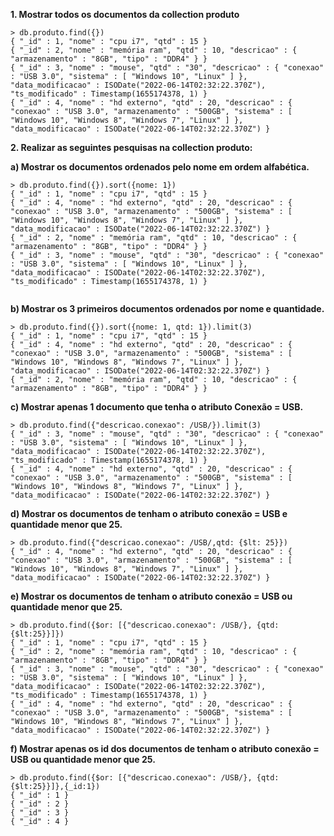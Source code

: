 **1. Mostrar todos os documentos da collection produto**
```
> db.produto.find({})
{ "_id" : 1, "nome" : "cpu i7", "qtd" : 15 }
{ "_id" : 2, "nome" : "memória ram", "qtd" : 10, "descricao" : { "armazenamento" : "8GB", "tipo" : "DDR4" } }
{ "_id" : 3, "nome" : "mouse", "qtd" : "30", "descricao" : { "conexao" : "USB 3.0", "sistema" : [ "Windows 10", "Linux" ] }, "data_modificacao" : ISODate("2022-06-14T02:32:22.370Z"), "ts_modificado" : Timestamp(1655174378, 1) }
{ "_id" : 4, "nome" : "hd externo", "qtd" : 20, "descricao" : { "conexao" : "USB 3.0", "armazenamento" : "500GB", "sistema" : [ "Windows 10", "Windows 8", "Windows 7", "Linux" ] }, "data_modificacao" : ISODate("2022-06-14T02:32:22.370Z") }

```
**2. Realizar as seguintes pesquisas na collection produto:**

**a) Mostrar os documentos ordenados pelo nome em ordem alfabética.**

```
> db.produto.find({}).sort({nome: 1})
{ "_id" : 1, "nome" : "cpu i7", "qtd" : 15 }
{ "_id" : 4, "nome" : "hd externo", "qtd" : 20, "descricao" : { "conexao" : "USB 3.0", "armazenamento" : "500GB", "sistema" : [ "Windows 10", "Windows 8", "Windows 7", "Linux" ] }, "data_modificacao" : ISODate("2022-06-14T02:32:22.370Z") }
{ "_id" : 2, "nome" : "memória ram", "qtd" : 10, "descricao" : { "armazenamento" : "8GB", "tipo" : "DDR4" } }
{ "_id" : 3, "nome" : "mouse", "qtd" : "30", "descricao" : { "conexao" : "USB 3.0", "sistema" : [ "Windows 10", "Linux" ] }, "data_modificacao" : ISODate("2022-06-14T02:32:22.370Z"), "ts_modificado" : Timestamp(1655174378, 1) }
 
```

**b) Mostrar os 3 primeiros documentos ordenados por nome e quantidade.**

```
> db.produto.find({}).sort({nome: 1, qtd: 1}).limit(3)
{ "_id" : 1, "nome" : "cpu i7", "qtd" : 15 }
{ "_id" : 4, "nome" : "hd externo", "qtd" : 20, "descricao" : { "conexao" : "USB 3.0", "armazenamento" : "500GB", "sistema" : [ "Windows 10", "Windows 8", "Windows 7", "Linux" ] }, "data_modificacao" : ISODate("2022-06-14T02:32:22.370Z") }
{ "_id" : 2, "nome" : "memória ram", "qtd" : 10, "descricao" : { "armazenamento" : "8GB", "tipo" : "DDR4" } }

```

**c) Mostrar apenas 1 documento que tenha o atributo Conexão = USB.**

```
> db.produto.find({"descricao.conexao": /USB/}).limit(3)
{ "_id" : 3, "nome" : "mouse", "qtd" : "30", "descricao" : { "conexao" : "USB 3.0", "sistema" : [ "Windows 10", "Linux" ] }, "data_modificacao" : ISODate("2022-06-14T02:32:22.370Z"), "ts_modificado" : Timestamp(1655174378, 1) }
{ "_id" : 4, "nome" : "hd externo", "qtd" : 20, "descricao" : { "conexao" : "USB 3.0", "armazenamento" : "500GB", "sistema" : [ "Windows 10", "Windows 8", "Windows 7", "Linux" ] }, "data_modificacao" : ISODate("2022-06-14T02:32:22.370Z") }

```

**d) Mostrar os documentos de tenham o atributo conexão = USB e quantidade menor que 25.**

```
> db.produto.find({"descricao.conexao": /USB/,qtd: {$lt: 25}})
{ "_id" : 4, "nome" : "hd externo", "qtd" : 20, "descricao" : { "conexao" : "USB 3.0", "armazenamento" : "500GB", "sistema" : [ "Windows 10", "Windows 8", "Windows 7", "Linux" ] }, "data_modificacao" : ISODate("2022-06-14T02:32:22.370Z") }

```

**e) Mostrar os documentos de tenham o atributo conexão = USB ou quantidade menor que 25.**

```
> db.produto.find({$or: [{"descricao.conexao": /USB/}, {qtd: {$lt:25}}]})
{ "_id" : 1, "nome" : "cpu i7", "qtd" : 15 }
{ "_id" : 2, "nome" : "memória ram", "qtd" : 10, "descricao" : { "armazenamento" : "8GB", "tipo" : "DDR4" } }
{ "_id" : 3, "nome" : "mouse", "qtd" : "30", "descricao" : { "conexao" : "USB 3.0", "sistema" : [ "Windows 10", "Linux" ] }, "data_modificacao" : ISODate("2022-06-14T02:32:22.370Z"), "ts_modificado" : Timestamp(1655174378, 1) }
{ "_id" : 4, "nome" : "hd externo", "qtd" : 20, "descricao" : { "conexao" : "USB 3.0", "armazenamento" : "500GB", "sistema" : [ "Windows 10", "Windows 8", "Windows 7", "Linux" ] }, "data_modificacao" : ISODate("2022-06-14T02:32:22.370Z") }

```

**f) Mostrar apenas os id dos documentos de tenham o atributo conexão = USB ou quantidade menor que 25.**
```
> db.produto.find({$or: [{"descricao.conexao": /USB/}, {qtd: {$lt:25}}]},{_id:1})
{ "_id" : 1 }
{ "_id" : 2 }
{ "_id" : 3 }
{ "_id" : 4 }
```